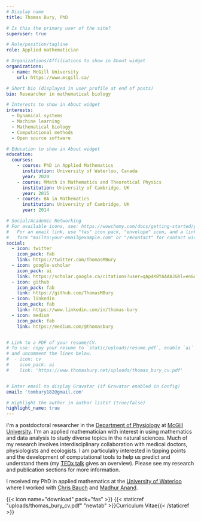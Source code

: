 ```yaml
---
# Display name
title: Thomas Bury, PhD

# Is this the primary user of the site?
superuser: true

# Role/position/tagline
role: Applied mathematician

# Organizations/Affiliations to show in About widget
organizations:
  - name: McGill University
    url: https://www.mcgill.ca/

# Short bio (displayed in user profile at end of posts)
bio: Researcher in mathematical biology

# Interests to show in About widget
interests:
  - Dynamical systems
  - Machine learning
  - Mathematical biology
  - Computational methods
  - Open source software

# Education to show in About widget
education:
  courses:
    - course: PhD in Applied Mathematics
      institution: University of Waterloo, Canada
      year: 2020
    - course: MMath in Mathematics and Theoretical Physics
      institution: University of Cambridge, UK
      year: 2015
    - course: BA in Mathematics
      institution: University of Cambridge, UK
      year: 2014

# Social/Academic Networking
# For available icons, see: https://wowchemy.com/docs/getting-started/page-builder/#icons
#   For an email link, use "fas" icon pack, "envelope" icon, and a link in the
#   form "mailto:your-email@example.com" or "/#contact" for contact widget.
social:
  - icon: twitter
    icon_pack: fab
    link: https://twitter.com/ThomasMBury
  - icon: google-scholar
    icon_pack: ai
    link: https://scholar.google.ca/citations?user=qAp4KBYAAAAJ&hl=en&oi=ao
  - icon: github
    icon_pack: fab
    link: https://github.com/ThomasMBury
  - icon: linkedin
    icon_pack: fab
    link: https://www.linkedin.com/in/thomas-bury
  - icon: medium
    icon_pack: fab
    link: https://medium.com/@thomasbury


# Link to a PDF of your resume/CV.
# To use: copy your resume to `static/uploads/resume.pdf`, enable `ai` icons in `params.toml`,
# and uncomment the lines below.
#  - icon: cv
#    icon_pack: ai
#    link: 'https://www.thomasbury.net/uploads/thomas_bury_cv.pdf'


# Enter email to display Gravatar (if Gravatar enabled in Config)
email: 'tombury182@gmail.com'

# Highlight the author in author lists? (true/false)
highlight_name: true
---
```


I'm a postdoctoral researcher in the <a href="https://www.mcgill.ca/physiology" target="_blank">Department of Physiology</a> at <a href=" https://www.mcgill.ca/" target="_blank">McGill University</a>.
I'm an applied mathematician with interest in using mathematics and data analysis to study diverse topics in the natural sciences.
Much of my research involves interdisciplinary collaboration with medical doctors, physiologists and ecologists.
I am particulalry interested in tipping points and the development of computational tools to help us predict and understand them (my <a href="https://www.thomasbury.net/#talks" target="_blank">TEDx talk</a> gives an overview).
Please see my research and publication sections for more information.

I received my PhD in applied mathematics at the <a href="https://uwaterloo.ca/" target="_blank">University of Waterloo</a> where I worked with <a href="https://www.math.uwaterloo.ca/~cbauch/" target="_blank">Chris Bauch</a> and <a href="https://anand-lab-globalecochange.uoguelph.ca/" target="_blank">Madhur Anand</a>.

<!-- He currently works in the Faculty of Medicine at McGill University where the goal is to better predict a tipping point in the human heart---a cardiac arrhythmia. This work is in collaboration with cardiologists and experimental scientists. Besides <a href="https://www.thomasbury.net/#publications">research</a>, he is a technical author for the Medium publication <a href="https://medium.com/@thomasbury" target="_blank">Towards Data Science</a> and teaches a range of graduate and undergraduate <a href="/teaching">courses</a>. -->

{{< icon name="download" pack="fas" >}} {{< staticref "uploads/thomas_bury_cv.pdf" "newtab" >}}Curriculum Vitae{{< /staticref >}}